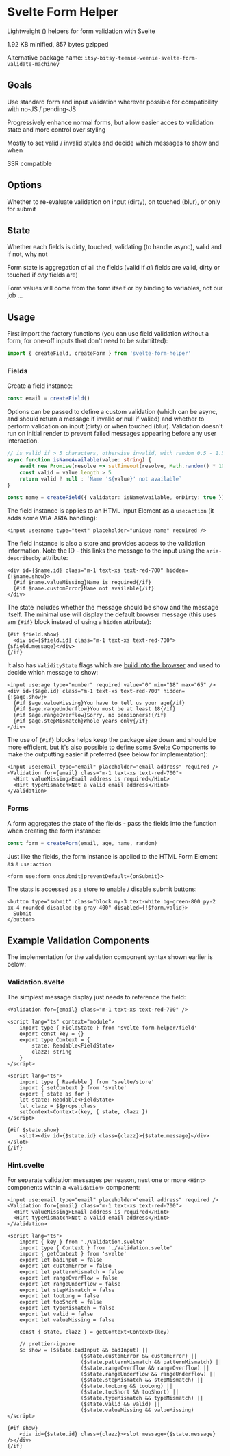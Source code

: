 # Svelte Form Helper

Lightweight () helpers for form validation with Svelte

1.92 KB minified, 857 bytes gzipped

Alternative package name: `itsy-bitsy-teenie-weenie-svelte-form-validate-machiney`

## Goals

Use standard form and input validation wherever possible for compatibility with no-JS / pending-JS

Progressively enhance normal forms, but allow easier acces to validation state and more control over styling

Mostly to set valid / invalid styles and decide which messages to show and when

SSR compatible

## Options

Whether to re-evaluate validation on input (dirty), on touched (blur), or only for submit

## State

Whether each fields is dirty, touched, validating (to handle async), valid and if not, why not

Form state is aggregation of all the fields (valid if _all_ fields are valid, dirty or touched if _any_ fields are)

Form values will come from the form itself or by binding to variables, not our job ...

## Usage

First import the factory functions (you can use field validation without a form, for one-off inputs that don't need to be submitted):

```ts
import { createField, createForm } from 'svelte-form-helper'
```

### Fields

Create a field instance:

```ts
const email = createField()
```

Options can be passed to define a custom validation (which can be async, and should return a message if invalid or null if valied) and whether to perform validation on input (dirty) or when touched (blur). Validation doesn't run on initial render to prevent failed messages appearing before any user interaction.

```ts
// is valid if > 5 characters, otherwise invalid, with random 0.5 - 1.5 second delay
async function isNameAvailable(value: string) {
	await new Promise(resolve => setTimeout(resolve, Math.random() * 1000 + 500))
	const valid = value.length > 5
	return valid ? null : `Name '${value}' not available`
}

const name = createField({ validator: isNameAvailable, onDirty: true })
```

The field instance is applies to an HTML Input Element as a `use:action` (it adds some WIA-ARIA handling):

```svelte
<input use:name type="text" placeholder="unique name" required />
```

The field instance is also a store and provides access to the validation information. Note the ID - this links the message to the input using the `aria-describedby` attribute:

```svelte
<div id={$name.id} class="m-1 text-xs text-red-700" hidden={!$name.show}>
  {#if $name.valueMissing}Name is required{/if}
  {#if $name.customError}Name not available{/if}
</div>
```

The state includes whether the message should be show and the message itself. The minimal use will display the default browser message (this uses am `{#if}` block instead of using a `hidden` attribute):

```svelte
{#if $field.show}
  <div id={$field.id} class="m-1 text-xs text-red-700">{$field.message}</div>
{/if}
```

It also has `ValidityState` flags which are [build into the browser](https://developer.mozilla.org/en-US/docs/Web/API/ValidityState) and used to decide which message to show:

```svelte
<input use:age type="number" required value="0" min="18" max="65" />
<div id={$age.id} class="m-1 text-xs text-red-700" hidden={!$age.show}>
  {#if $age.valueMissing}You have to tell us your age{/if}
  {#if $age.rangeUnderflow}You must be at least 18{/if}
  {#if $age.rangeOverflow}Sorry, no pensioners!{/if}
  {#if $age.stepMismatch}Whole years only{/if}
</div>
```

The use of `{#if}` blocks helps keep the package size down and should be more efficient, but it's also possible to define some Svelte Components to make the outputting easier if preferred (see below for implementation):

```svelte
<input use:email type="email" placeholder="email address" required />
<Validation for={email} class="m-1 text-xs text-red-700">
  <Hint valueMissing>Email address is required</Hint>
  <Hint typeMismatch>Not a valid email address</Hint>
</Validation>
```

### Forms

A form aggregates the state of the fields - pass the fields into the function when creating the form instance:

```ts
const form = createForm(email, age, name, random)
```

Just like the fields, the form instance is applied to the HTML Form Element as a `use:action`

```svelte
<form use:form on:submit|preventDefault={onSubmit}>
```

The stats is accessed as a store to enable / disable submit buttons:

```svelte
<button type="submit" class="block my-3 text-white bg-green-800 py-2 px-4 rounded disabled:bg-gray-400" disabled={!$form.valid}>
  Submit
</button>
```

## Example Validation Components

The implementation for the validation component syntax shown earlier is below:

### Validation.svelte

The simplest message display just needs to reference the field:

```svelte
<Validation for={email} class="m-1 text-xs text-red-700" />
```

```svelte
<script lang="ts" context="module">
	import type { FieldState } from 'svelte-form-helper/field'
	export const key = {}
	export type Context = {
		state: Readable<FieldState>
		clazz: string
	}
</script>

<script lang="ts">
	import type { Readable } from 'svelte/store'
	import { setContext } from 'svelte'
	export { state as for }
	let state: Readable<FieldState>
	let clazz = $$props.class
	setContext<Context>(key, { state, clazz })
</script>

{#if $state.show}
	<slot><div id={$state.id} class={clazz}>{$state.message}</div></slot>
{/if}
```

### Hint.svelte

For separate validation messages per reason, nest one or more `<Hint>` components within a `<Validation>` component:

```svelte
<input use:email type="email" placeholder="email address" required />
<Validation for={email} class="m-1 text-xs text-red-700">
  <Hint valueMissing>Email address is required</Hint>
  <Hint typeMismatch>Not a valid email address</Hint>
</Validation>
```

```svelte
<script lang="ts">
	import { key } from './Validation.svelte'
	import type { Context } from './Validation.svelte'
	import { getContext } from 'svelte'
	export let badInput = false
	export let customError = false
	export let patternMismatch = false
	export let rangeOverflow = false
	export let rangeUnderflow = false
	export let stepMismatch = false
	export let tooLong = false
	export let tooShort = false
	export let typeMismatch = false
	export let valid = false
	export let valueMissing = false

	const { state, clazz } = getContext<Context>(key)

	// prettier-ignore
	$: show = ($state.badInput && badInput) ||
						($state.customError && customError) ||
						($state.patternMismatch && patternMismatch) ||
						($state.rangeOverflow && rangeOverflow) ||
						($state.rangeUnderflow && rangeUnderflow) ||
						($state.stepMismatch && stepMismatch) ||
						($state.tooLong && tooLong) ||
						($state.tooShort && tooShort) ||
						($state.typeMismatch && typeMismatch) ||
						($state.valid && valid) ||
						($state.valueMissing && valueMissing)
</script>

{#if show}
	<div id={$state.id} class={clazz}><slot message={$state.message} /></div>
{/if}
```

